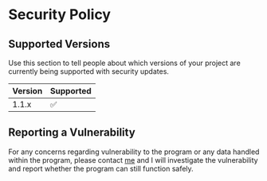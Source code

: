 # Security Policy

## Supported Versions

Use this section to tell people about which versions of your project are
currently being supported with security updates.

| Version | Supported          |
| ------- | ------------------ |
| 1.1.x   | :white_check_mark: |

## Reporting a Vulnerability

For any concerns regarding vulnerability to the program or any data handled within the program, 
please contact [me](mailto:michael.loyd@shepherdshope.org) and I will investigate the 
vulnerability and report whether the program can still function safely.
